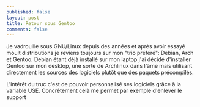 ```yaml
--- 
published: false
layout: post
title: Retour sous Gentoo
comments: false
---
```

Je vadrouille sous GNU/Linux depuis des années et après avoir essayé moult distributions je reviens toujours sur mon "trio préféré": Debian, Arch et Gentoo. Debian étant déjà installé sur mon laptop j'ai décidé d'installer Gentoo sur mon desktop, une sorte de Archlinux dans l'âme mais utilisant directement les sources des logiciels plutôt que des paquets précompilés.  

L'intérêt du truc c'est de pouvoir personnalisé ses logiciels grâce à la variable USE. Concrêtement celà me permet par exemple d'enlever le support 